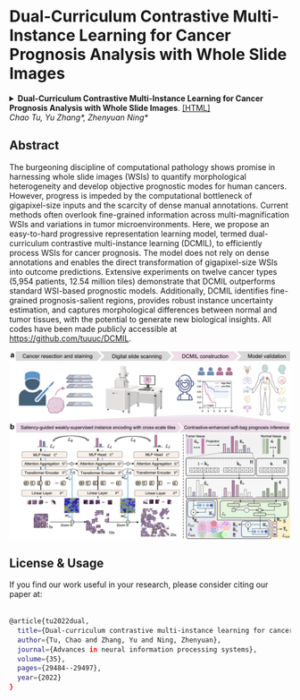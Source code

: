 Dual-Curriculum Contrastive Multi-Instance Learning for Cancer Prognosis Analysis with Whole Slide Images
=====================================
<details>
<summary>
  <b>Dual-Curriculum Contrastive Multi-Instance Learning for Cancer Prognosis Analysis with Whole Slide Images</b>.
  <a href="" target="blank">[HTML]</a>
    <br><em><a>Chao Tu</a>, <a>Yu Zhang*</a>, <a>Zhenyuan Ning*</a></em></br>
</summary>

```bash

```
</details>

## Abstract
The burgeoning discipline of computational pathology shows promise in harnessing whole slide images (WSIs) to quantify morphological heterogeneity and develop objective prognostic modes for human cancers. However, progress is impeded by the computational bottleneck of gigapixel-size inputs and the scarcity of dense manual annotations. Current methods often overlook fine-grained information across multi-magnification WSIs and variations in tumor microenvironments. Here, we propose an easy-to-hard progressive representation learning model, termed dual-curriculum contrastive multi-instance learning (DCMIL), to efficiently process WSIs for cancer prognosis. The model does not rely on dense annotations and enables the direct transformation of gigapixel-size WSIs into outcome predictions. Extensive experiments on twelve cancer types (5,954 patients, 12.54 million tiles) demonstrate that DCMIL outperforms standard WSI-based prognostic models. Additionally, DCMIL identifies fine-grained prognosis-salient regions, provides robust instance uncertainty estimation, and captures morphological differences between normal and tumor tissues, with the potential to generate new biological insights. All codes have been made publicly accessible at https://github.com/tuuuc/DCMIL.

<img src="./docs/pipeline.jpg" width="1500px" align="center" />

## License & Usage 
If you find our work useful in your research, please consider citing our paper at:
```bash

@article{tu2022dual,
  title={Dual-curriculum contrastive multi-instance learning for cancer prognosis analysis with whole slide images},
  author={Tu, Chao and Zhang, Yu and Ning, Zhenyuan},
  journal={Advances in neural information processing systems},
  volume={35},
  pages={29484--29497},
  year={2022}
}
```
